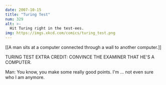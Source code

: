 ```yaml
---
date: 2007-10-15
title: "Turing Test"
num: 329
alt: >-
  Hit Turing right in the test-ees.
img: https://imgs.xkcd.com/comics/turing_test.png
---
```

[[A man sits at a computer connected through a wall to another computer.]]

TURING TEST EXTRA CREDIT: CONVINCE THE EXAMINER THAT HE'S A COMPUTER.

Man: You know, you make some really good points. I'm ... not even sure who I am anymore.

